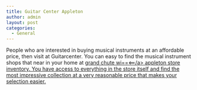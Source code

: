 ```yaml
---
title: Guitar Center Appleton
author: admin
layout: post
categories:
  - General
---
```

People who are interested in buying musical instruments at an affordable price, then visit at Guitarcenter. You can easy to find the musical instrument shops that near in your home at <a href="http://stores.guitarcenter.com/appleton">grand chute wi==<==/a> appleton store inventory. You have access to everything in the store itself and find the most impressive collection at a very reasonable price that makes your selection easier.
